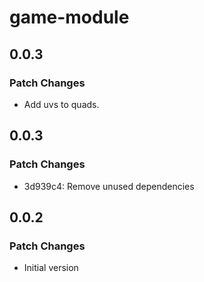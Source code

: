 # game-module

## 0.0.3

### Patch Changes

- Add uvs to quads.

## 0.0.3

### Patch Changes

- 3d939c4: Remove unused dependencies

## 0.0.2

### Patch Changes

- Initial version
